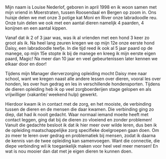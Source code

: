 Mijn naam is Louise Nederlof, geboren in april 1998 en ik woon samen met mijn vriend in Moerstraten, tussen Roosendaal en Bergen op zoom in. Ons huisje delen we met onze 3 potige kat Moni en River onze labradoodle reu. Onze tuin delen we ook met een aantal dieren namelijk 4 paarden, 4 konijnen en een aantal kippen.

Vanaf dat ik 2 of 3 jaar was, was ik al vrienden met een hond 3 keer zo groot als ik. Na heel lang zeuren kregen we op mijn 12e onze eerste hond Daisy, een labradoodle teefje. In die tijd reed ik ook al 5 jaar paard op de manege, op mijn 15e stopte ik bij de manege en kreeg ik mijn eerste eigen paard, Magic! Na meer dan 10 jaar en veel gebeurtenissen later kennen we elkaar door en door!

Tijdens mijn Manager dierverzorging opleiding mocht Daisy mee naar school, want we kregen naast alle andere lessen over dieren, vooral les over honden, les over hun gedrag en les in verschillende hondensporten. Tijdens de dieren opleiding heb ik op veel zorgboerderijen stage gelopen en als vrijwilliger (vakantie/ weekend hulp) gewerkt.

Hierdoor kwam ik in contact met de zorg, en het mooiste, de verbinding tussen de dieren en de mensen die daar kwamen. Die verbinding ging zo diep, dat had ik nooit gedacht. Waar normaal iemand moeite heeft met contact leggen, ging dat bij de dieren zo vloeiend en zonder problemen! Vanuit die gedachte besloot ik dat ik hier meer over wilde leren, dus ben ik de opleiding maatschappelijke zorg specifieke doelgroepen gaan doen. Om zo meer te leren over gedrag en problematiek bij mensen, zodat ik daarna de kennis van de twee opleiding kan samenvoegen. Want die connectie, die diepe verbinding wil ik toegankelijk maken voor heel veel meer mensen! En wat is nou mooier dan dat met je eigen dieren te kunnen doen.
